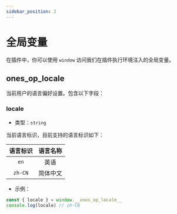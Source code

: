 ```yaml
---
sidebar_position: 2
---
```


# 全局变量

在插件中，你可以使用 `window` 访问我们在插件执行环境注入的全局变量。

## **ones_op_locale**

当前用户的语言偏好设置。包含以下字段：

### locale

- 类型：`string`

当前语言标识，目前支持的语言标识如下：

| 语言标识 | 语言名称 |
| :------: | :------: |
|   `en`   |   英语   |
| `zh-CN`  | 简体中文 |

- 示例：

```ts
const { locale } = window.__ones_op_locale__
console.log(locale) // zh-CN
```
